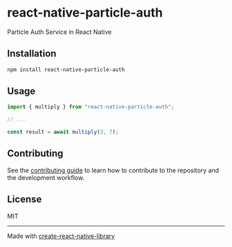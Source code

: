 # react-native-particle-auth
Particle Auth Service in React Native
## Installation

```sh
npm install react-native-particle-auth
```

## Usage

```js
import { multiply } from "react-native-particle-auth";

// ...

const result = await multiply(3, 7);
```

## Contributing

See the [contributing guide](CONTRIBUTING.md) to learn how to contribute to the repository and the development workflow.

## License

MIT

---

Made with [create-react-native-library](https://github.com/callstack/react-native-builder-bob)
